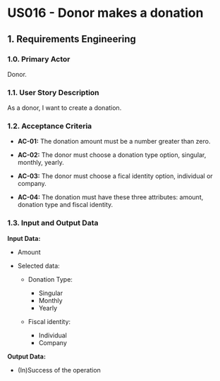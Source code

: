 # US016 - Donor makes a donation

## 1. Requirements Engineering

### 1.0. Primary Actor
Donor.

### 1.1. User Story Description
As a donor, I want to create a donation.

### 1.2. Acceptance Criteria

* **AC-01:** The donation amount must be a number greater than zero.

* **AC-02:** The donor must choose a donation type option, singular, monthly, yearly.

* **AC-03:** The donor must choose a fical  identity option, individual or company.

* **AC-04:** The donation must have these three attributes: amount, donation type and fiscal identity.

### 1.3. Input and Output Data

**Input Data:**

* Amount

* Selected data:

    * Donation Type: 
  
        * Singular
        * Monthly
        * Yearly
      
    * Fiscal identity:
  
        * Individual
        * Company

**Output Data:**

* (In)Success of the operation
